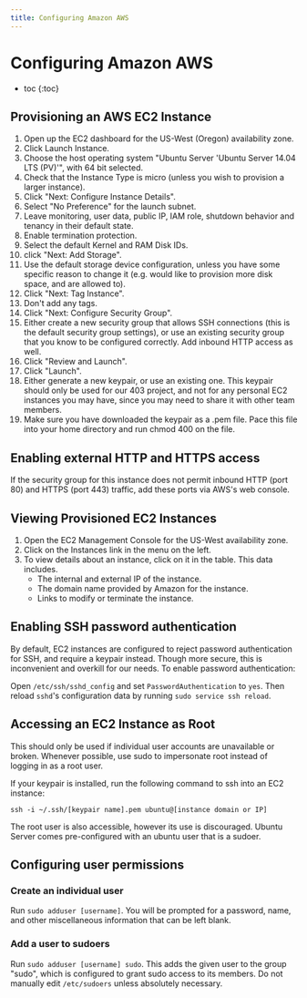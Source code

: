 ```yaml
---
title: Configuring Amazon AWS
---
```


# Configuring Amazon AWS

* toc
{:toc}

## Provisioning an AWS EC2 Instance

1. Open up the EC2 dashboard for the US-West (Oregon) availability zone.
2. Click Launch Instance.
3. Choose the host operating system "Ubuntu Server 'Ubuntu Server 14.04 LTS (PV)'", with 64 bit selected.
4. Check that the Instance Type is micro (unless you wish to provision a larger instance).
5. Click "Next: Configure Instance Details".
6. Select "No Preference" for the launch subnet.
7. Leave monitoring, user data, public IP, IAM role, shutdown behavior and tenancy in their default state.
8. Enable termination protection.
9. Select the default Kernel and RAM Disk IDs.
10. click "Next: Add Storage".
11. Use the default storage device configuration, unless you have some specific reason to change it (e.g. would like to provision more disk space, and are allowed to).
12. Click "Next: Tag Instance".
13. Don't add any tags.
14. Click "Next: Configure Security Group".
15. Either create a new security group that allows SSH connections (this is the default security group settings), or use an existing security group that you know to be configured correctly. Add inbound HTTP access as well.
16. Click "Review and Launch".
17. Click "Launch".
18. Either generate a new keypair, or use an existing one. This keypair should only be used for our 403 project, and not for any personal EC2 instances you may have, since you may need to share it with other team members.
19. Make sure you have downloaded the keypair as a .pem file. Pace this file into your home directory and run chmod 400 on the file.

## Enabling external HTTP and HTTPS access

If the security group for this instance does not permit inbound HTTP (port 80) and HTTPS (port 443) traffic, add these ports via AWS's web console.

## Viewing Provisioned EC2 Instances

1. Open the EC2 Management Console for the US-West availability zone.
2. Click on the Instances link in the menu on the left.
3. To view details about an instance, click on it in the table. This data includes.
	* The internal and external IP of the instance.
	* The domain name provided by Amazon for the instance.
	* Links to modify or terminate the instance.

## Enabling SSH password authentication

By default, EC2 instances are configured to reject password authentication for SSH, and require a keypair instead. Though more secure, this is inconvenient and overkill for our needs. To enable password authentication:

Open `/etc/ssh/sshd_config` and set `PasswordAuthentication` to `yes`. Then reload `sshd`'s configuration data by running `sudo service ssh reload`.

## Accessing an EC2 Instance as Root

This should only be used if individual user accounts are unavailable or broken. Whenever possible, use sudo to impersonate root instead of logging in as a root user.

If your keypair is installed, run the following command to ssh into an EC2 instance:

	ssh -i ~/.ssh/[keypair name].pem ubuntu@[instance domain or IP]

The root user is also accessible, however its use is discouraged. Ubuntu Server comes pre-configured with an ubuntu user that is a sudoer.

## Configuring user permissions

### Create an individual user

Run `sudo adduser [username]`. You will be prompted for a password, name, and other miscellaneous information that can be left blank.

### Add a user to sudoers

Run `sudo adduser [username] sudo`. This adds the given user to the group "sudo", which is configured to grant sudo access to its members. Do not manually edit `/etc/sudoers` unless absolutely necessary.